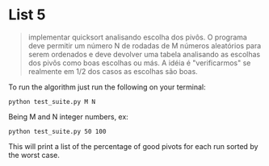 # List 5

> implementar quicksort analisando escolha dos pivôs. O programa deve permitir um número N de rodadas de M números aleatórios para serem ordenados e deve devolver uma tabela analisando as escolhas dos pivôs como boas escolhas ou más. A idéia é "verificarmos" se realmente em 1/2 dos casos as escolhas são boas.

To run the algorithm just run the following on your terminal:

```
python test_suite.py M N
```

Being M and N integer numbers, ex:

```
python test_suite.py 50 100
```

This will print a list of the percentage of good pivots for each run sorted by the worst case.
